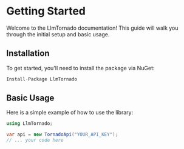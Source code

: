 # Getting Started

Welcome to the LlmTornado documentation! This guide will walk you through the initial setup and basic usage.

## Installation

To get started, you'll need to install the package via NuGet:

```csharp
Install-Package LlmTornado
```

## Basic Usage

Here is a simple example of how to use the library:

```csharp
using LlmTornado;

var api = new TornadoApi("YOUR_API_KEY");
// ... your code here
```